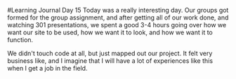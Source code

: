 #Learning Journal Day 15
Today was a really interesting day.  Our groups got formed for the group assignment, and after getting all of our work done, and watching 301 presentations, we spent a good 3-4 hours going over how we want our site to be used, how we want it to look, and how we want it to function. 

We didn't touch code at all, but just mapped out our project. It felt very business like, and I imagine that I will have a lot of experiences like this when I get a job in the field.